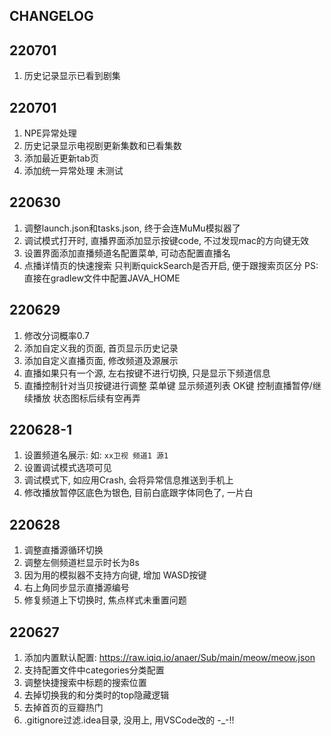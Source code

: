 ## CHANGELOG

## 220701

1. 历史记录显示已看到剧集

## 220701

1. NPE异常处理
2. 历史记录显示电视剧更新集数和已看集数
3. 添加最近更新tab页
4. 添加统一异常处理 未测试

## 220630

1. 调整launch.json和tasks.json, 终于会连MuMu模拟器了
2. 调试模式打开时, 直播界面添加显示按键code, 不过发现mac的方向键无效 
3. 设置界面添加直播频道名配置菜单, 可动态配置直播名
4. 点播详情页的快速搜索 只判断quickSearch是否开启, 便于跟搜索页区分
PS: 直接在gradlew文件中配置JAVA_HOME

## 220629

1. 修改分词概率0.7
2. 添加自定义我的页面, 首页显示历史记录
3. 添加自定义直播页面, 修改频道及源展示
4. 直播如果只有一个源, 左右按键不进行切换, 只是显示下频道信息
5. 直播控制针对当贝按键进行调整
    菜单键 显示频道列表
    OK键 控制直播暂停/继续播放 状态图标后续有空再弄

## 220628-1

1. 设置频道名展示: 如: `xx卫视 频道1 源1`
2. 设置调试模式选项可见
3. 调试模式下, 如应用Crash, 会将异常信息推送到手机上
4. 修改播放暂停区底色为银色, 目前白底跟字体同色了, 一片白

## 220628

1. 调整直播源循环切换
2. 调整左侧频道栏显示时长为8s
3. 因为用的模拟器不支持方向键, 增加 WASD按键
4. 右上角同步显示直播源编号
5. 修复频道上下切换时, 焦点样式未重置问题

## 220627

1. 添加内置默认配置: https://raw.iqiq.io/anaer/Sub/main/meow/meow.json
2. 支持配置文件中categories分类配置
3. 调整快捷搜索中标题的搜索位置
4. 去掉切换我的和分类时的top隐藏逻辑
5. 去掉首页的豆瓣热门
6. .gitignore过滤.idea目录, 没用上, 用VSCode改的 -_-!!